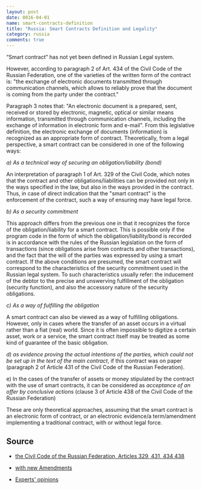```yaml
---
layout: post
date: 0016-04-01
name: smart-contracts-definition
title: "Russia: Smart Contracts Definition and Legality"
category: russia
comments: true
---
```


“Smart contract” has not yet been defined in Russian Legal system.

However, according to paragraph 2 of Art. 434 of the Civil Code of the Russian Federation, one of the varieties of the written form of the contract is: "the exchange of electronic documents transmitted through communication channels, which allows to reliably prove that the document is coming from the party under the contract."

Paragraph 3 notes that: "An electronic document is a prepared, sent, received or stored by electronic, magnetic, optical or similar means information, transmitted through communication channels, including the exchange of information in electronic form and e-mail".
From this legislative definition, the electronic exchange of documents (information) is recognized as an appropriate form of contract.
Theoretically,  from a legal perspective, a smart contract can be considered in one of the following ways:

*a) As a technical way of securing an obligation/liability (bond)*

An interpretation of paragraph 1 of Art. 329 of the Civil Code, which notes that the contract and other obligations/liabilities can be provided not only in the ways specified in the law, but also in the ways provided in the contract. Thus, in case of direct indication that the "smart contract" is the enforcement of the contract, such a way of ensuring may have legal force.

*b) As a security commitment*

This approach differs from the previous one in that it recognizes the force of the obligation/liability for a smart contract. This is possible only if the program code in the form of which the obligation/liability/bond is recorded is in accordance with the rules of the Russian legislation on the form of transactions (since obligations arise from contracts and other transactions), and the fact that the will of the parties was expressed by using a smart contract.
If the above conditions are presumed, the smart contract will correspond to the characteristics of the security commitment used in the Russian legal system. To such characteristics usually refer: the inducement of the debtor to the precise and unswerving fulfillment of the obligation (security function), and also the accessory nature of the security obligations.

*c) As a way of fulfilling the obligation*

A smart contract can also be viewed as a way of fulfilling obligations. However, only in cases where the transfer of an asset occurs in a virtual rather than a fiat (real) world.
Since it is often impossible to digitize a certain asset, work or a service, the smart contract itself may be treated as some kind of guarantee of the basic obligation.

*d) as evidence proving the actual intentions of the parties, which could not be set up in the text of the main contract*, 
if this contract was on paper (paragraph 2 of Article 431 of the Civil Code of the Russian Federation).

e) In the cases of the transfer of assets or money stipulated by the contract with the use of smart contracts, it can be considered as *acceptance of an offer by conclusive actions* (clause 3 of Article 438 of the Civil Code of the Russian Federation)


These are only theoretical approaches, assuming that the smart contract is an electronic form of contract, or an electronic evidence/a term/amendment  implementing a traditional contract, with or without legal force. 

## Source

  - [the Civil Code of the Russian Federation, Articles 329, 431, 434 438](https://www.wto.org/english/thewto_e/acc_e/rus_e/WTACCRUS48A5_LEG_119.pdf)
  
  - [with new Amendments](http://www.wipo.int/wipolex/en/text.jsp?file_id=436757)
  
  - [Experts' opinions](https://zakon.ru/blog/2017/10/9/smart-kontrakt_i_perspektivy_ego_pravovogo_regulirovaniya_v_epohu_tehnologii_blokchejn)



